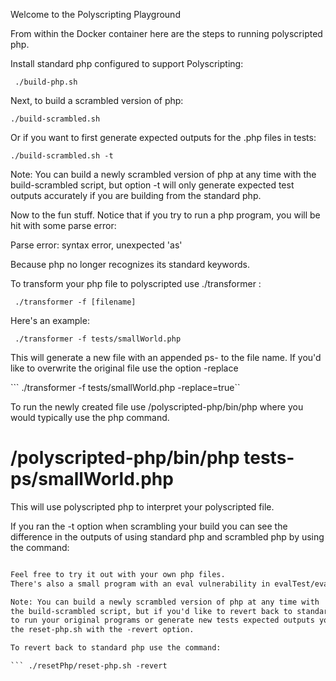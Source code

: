 Welcome to the Polyscripting Playground

From within the Docker container here are the steps to running polyscripted php.

Install standard php configured to support Polyscripting:

``` ./build-php.sh```

Next, to build a scrambled version of php:

```./build-scrambled.sh```

Or if you want to first generate expected outputs for the .php files in tests:

```./build-scrambled.sh -t```

Note: You can build a newly scrambled version of php at any time with
the build-scrambled script, but option -t will only generate expected test
outputs accurately if you are building from the standard php.

Now to the fun stuff.
Notice that if you try to run a php program, you will be hit with some parse error:

  Parse error: syntax error, unexpected 'as'

Because php no longer recognizes its standard keywords.

To transform your php file to polyscripted use ./transformer :

``` ./transformer -f [filename]```

Here's an example:

``` ./transformer -f tests/smallWorld.php```

This will generate a new file with an appended ps- to the file name.
If you'd like to overwrite the original file use the option -replace

``` ./transformer -f tests/smallWorld.php -replace=true``

To run the newly created file use /polyscripted-php/bin/php where you would
typically use the php command.

# /polyscripted-php/bin/php tests-ps/smallWorld.php

This will use polyscripted php to interpret your  polyscripted file.

If you ran the -t option when scrambling your build you can see the difference
in the outputs of using standard php and scrambled php by using the command:

```diff <(/polyscripted-php/bin/php tests-ps/smallWorld.php) expected/smallWorld.php

Feel free to try it out with your own php files. 
There's also a small program with an eval vulnerability in evalTest/evalExploit.php if you're unfamiliar with code injection attacks, then run this with standard php first. Then scramble it up, and see what you can't do.

Note: You can build a newly scrambled version of php at any time with
the build-scrambled script, but if you'd like to revert back to standard php
to run your original programs or generate new tests expected outputs you can run
the reset-php.sh with the -revert option.

To revert back to standard php use the command:

``` ./resetPhp/reset-php.sh -revert
